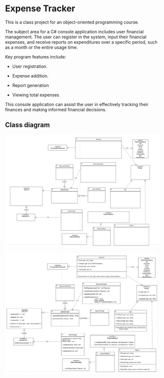# Expense Tracker

This is a class project for an object-oriented programming course.

The subject area for a C# console application includes user financial management. The user can register in the system, input their financial expenses, and receive reports on expenditures over a specific period, such as a month or the entire usage time.

Key program features include:

 - User registration.

 - Expense addition.
	
 - Report generation

 - Viewing total expenses
 
This console application can assist the user in effectively tracking their finances and making informed financial decisions.

## Class diagram

![Class diagram 1](./images/class-diagram1.png)

![Class diagram 2](./images/class-diagram2.png)